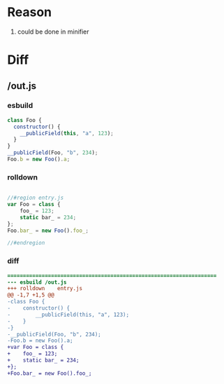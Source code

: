 # Reason
1. could be done in minifier
# Diff
## /out.js
### esbuild
```js
class Foo {
  constructor() {
    __publicField(this, "a", 123);
  }
}
__publicField(Foo, "b", 234);
Foo.b = new Foo().a;
```
### rolldown
```js

//#region entry.js
var Foo = class {
	foo_ = 123;
	static bar_ = 234;
};
Foo.bar_ = new Foo().foo_;

//#endregion
```
### diff
```diff
===================================================================
--- esbuild	/out.js
+++ rolldown	entry.js
@@ -1,7 +1,5 @@
-class Foo {
-    constructor() {
-        __publicField(this, "a", 123);
-    }
-}
-__publicField(Foo, "b", 234);
-Foo.b = new Foo().a;
+var Foo = class {
+    foo_ = 123;
+    static bar_ = 234;
+};
+Foo.bar_ = new Foo().foo_;

```